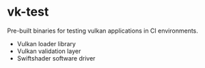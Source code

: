 # vk-test

Pre-built binaries for testing vulkan applications in CI environments.

* Vulkan loader library
* Vulkan validation layer
* Swiftshader software driver